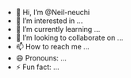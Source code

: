 - 👋 Hi, I’m @Neil-neuchi
- 👀 I’m interested in ...
- 🌱 I’m currently learning ...
- 💞️ I’m looking to collaborate on ...
- 📫 How to reach me ...
- 😄 Pronouns: ...
- ⚡ Fun fact: ...

<!---
Neil-neuchi/Neil-neuchi is a ✨ special ✨ repository because its `README.md` (this file) appears on your GitHub profile.
You can click the Preview link to take a look at your changes.
--->
